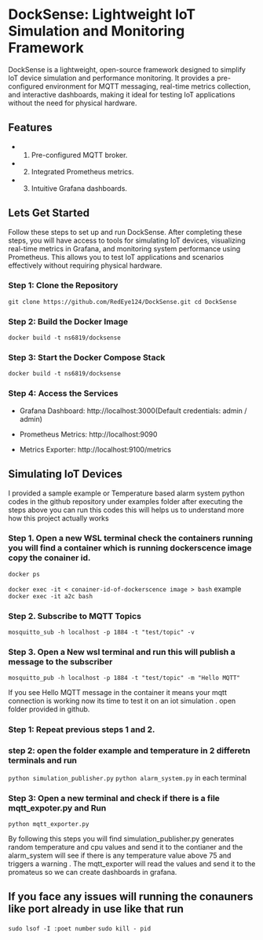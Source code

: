 # DockSense: Lightweight IoT Simulation and Monitoring Framework

DockSense is a lightweight, open-source framework designed to simplify IoT device simulation and performance monitoring. It provides a pre-configured environment for MQTT messaging, real-time metrics collection, and interactive dashboards, making it ideal for testing IoT applications without the need for physical hardware.

## Features
- 1. Pre-configured MQTT broker.
- 2. Integrated Prometheus metrics.
- 3. Intuitive Grafana dashboards.

## Lets Get Started 
Follow these steps to set up and run DockSense. After completing these steps, you will have access to tools for simulating IoT devices, visualizing real-time metrics in Grafana, and monitoring system performance using Prometheus. This allows you to test IoT applications and scenarios effectively without requiring physical hardware. 

### Step 1: Clone the Repository
`git clone https://github.com/RedEye124/DockSense.git
cd DockSense`

### Step 2: Build the Docker Image
`docker build -t ns6819/docksense`

### Step 3: Start the Docker Compose Stack
`docker build -t ns6819/docksense`

### Step 4: Access the Services

- Grafana Dashboard: http://localhost:3000(Default credentials: admin / admin)

- Prometheus Metrics: http://localhost:9090

- Metrics Exporter: http://localhost:9100/metrics

##  Simulating IoT Devices

I provided  a sample example or Temperature based alarm system python codes in the github repository under examples folder after executing the steps above you can run this codes this will helps us to understand more how this project  actually works

### Step 1. Open a new WSL terminal check the containers running you will find a container which is running dockerscence image copy the conainer id.
`docker ps`

`docker exec -it < conainer-id-of-dockerscence image > bash`
example
`docker exec -it a2c bash`

### Step 2.  Subscribe to MQTT Topics
`mosquitto_sub -h localhost -p 1884 -t "test/topic" -v`

### Step 3. Open a New wsl terminal and run this will publish a message to the subscriber
`mosquitto_pub -h localhost -p 1884 -t "test/topic" -m "Hello MQTT"`

If you see Hello MQTT message in the container it means your mqtt connection is working now its time to test it on an iot simulation . open folder provided in github.

### Step 1:  Repeat previous steps 1 and 2.

### step 2: open the folder example and temperature in 2 differetn terminals  and run 

`python simulation_publisher.py` 
`python alarm_system.py`
in each terminal 

### Step 3: Open a new terminal and check if there is a file mqtt_expoter.py and Run 
`python mqtt_exporter.py`

By following this steps you will find  simulation_publisher.py generates random temperature and cpu values and send it to the contianer and the alarm_system will see if there is any temperature value above 75 and triggers a warning . The mqtt_exporter will read the values and send it to the promateus so we can create dashboards in grafana.


## If you face any issues will running the conauners like port already in use like that run 
`sudo lsof -I :poet number`
`sudo kill - pid`



